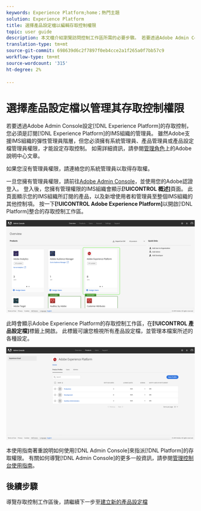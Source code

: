 ```yaml
---
keywords: Experience Platform;home；熱門主題
solution: Experience Platform
title: 選擇產品設定檔以編輯存取控制權限
topic: user guide
description: 本文檔介紹瀏覽訪問控制工作區所需的必要步驟。 若要透過Adobe Admin Console設定Experience Platform的存取控制，您必須是訂閱Experience Platform的IMS組織的管理員。
translation-type: tm+mt
source-git-commit: 698639d6c2f7897f0eb4cce2a1f265a0f7bb57c9
workflow-type: tm+mt
source-wordcount: '315'
ht-degree: 2%

---
```



# 選擇產品設定檔以管理其存取控制權限

若要透過Adobe Admin Console設定[!DNL Experience Platform]的存取控制，您必須是訂閱[!DNL Experience Platform]的IMS組織的管理員。 雖然Adobe支援IMS組織的彈性管理員階層，但您必須擁有系統管理員、產品管理員或產品設定檔管理員權限，才能設定存取控制。 如需詳細資訊，請參閱[管理角色](https://helpx.adobe.com/enterprise/using/admin-roles.html)上的Adobe說明中心文章。

如果您沒有管理員權限，請連絡您的系統管理員以取得存取權。

一旦您擁有管理員權限，請前往[Adobe Admin Console](https://adminconsole.adobe.com)，並使用您的Adobe認證登入。 登入後，您擁有管理權限的IMS組織會顯示&#x200B;**[!UICONTROL 概述]**&#x200B;頁面。 此頁面顯示您的IMS組織所訂閱的產品，以及新增使用者和管理員至整個IMS組織的其他控制項。 按一下&#x200B;**[!UICONTROL Adobe Experience Platform]**&#x200B;以開啟[!DNL Platform]整合的存取控制工作區。

![overview-page](../images/overview-page.png)

此時會顯示Adobe Experience Platform的存取控制工作區，在&#x200B;**[!UICONTROL 產品設定檔]**&#x200B;標籤上開啟。 此標籤可讓您檢視所有產品設定檔，並管理本檔案所述的各種設定。

![平台訪問控制](../images/platform-access-control.png)

本使用指南著重說明如何使用[!DNL Admin Console]來指派[!DNL Platform]的存取權限。 有關如何導覽[!DNL Admin Console]的更多一般資訊，請參閱[管理控制台使用指南](https://helpx.adobe.com/enterprise/using/admin-console.html)。

## 後續步驟

導覽存取控制工作區後，請繼續下一步至[建立新的產品設定檔](create-profile.md)